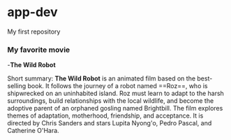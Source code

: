 # app-dev
My first repository

### My favorite movie

-**The Wild Robot**

Short summary:
**The Wild Robot** is an animated film based on the best-selling book. It follows the journey of a robot named ==Roz==, who is shipwrecked on an uninhabited island. Roz must learn to adapt to the harsh surroundings, build relationships with the local wildlife, and become the adoptive parent of an orphaned gosling named Brightbill. The film explores themes of adaptation, motherhood, friendship, and acceptance. It is directed by Chris Sanders and stars Lupita Nyong'o, Pedro Pascal, and Catherine O'Hara.


